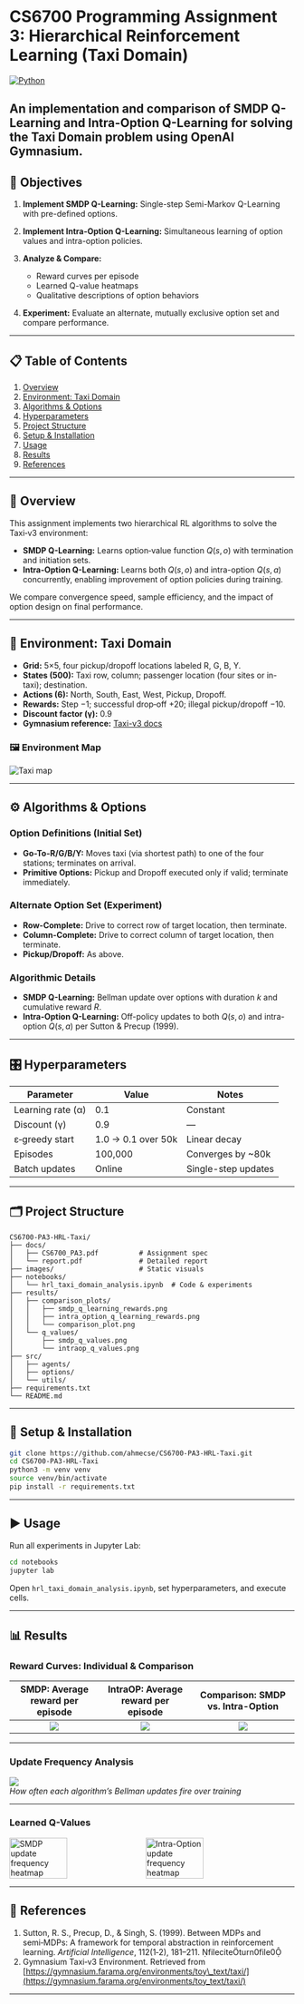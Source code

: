 # CS6700 Programming Assignment 3: Hierarchical Reinforcement Learning (Taxi Domain)

[![Python](https://img.shields.io/badge/python-3.x-blue.svg)](requirements.txt)

An implementation and comparison of **SMDP Q-Learning** and **Intra-Option Q-Learning** for solving the **Taxi Domain** problem using **OpenAI Gymnasium**.
---

## 🧪 Objectives

1. **Implement SMDP Q-Learning:** Single-step Semi-Markov Q-Learning with pre-defined options.
2. **Implement Intra-Option Q-Learning:** Simultaneous learning of option values and intra-option policies.
3. **Analyze & Compare:**

   * Reward curves per episode
   * Learned Q-value heatmaps
   * Qualitative descriptions of option behaviors
4. **Experiment:** Evaluate an alternate, mutually exclusive option set and compare performance.

---

## 📋 Table of Contents

1. [Overview](#📝-overview)
2. [Environment: Taxi Domain](#🚕-environment-taxi-domain)
3. [Algorithms & Options](#⚙️-algorithms--options)
4. [Hyperparameters](#🎛️-hyperparameters)
5. [Project Structure](#🗂️-project-structure)
6. [Setup & Installation](#🚀-setup--installation)
7. [Usage](#▶️-usage)
8. [Results](#📊-results)
9. [References](#🔖-references)


---

## 📝 Overview

This assignment implements two hierarchical RL algorithms to solve the Taxi‑v3 environment:

* **SMDP Q-Learning:** Learns option‑value function $Q(s, o)$ with termination and initiation sets.
* **Intra-Option Q-Learning:** Learns both $Q(s, o)$ and intra-option $Q(s, a)$ concurrently, enabling improvement of option policies during training.

We compare convergence speed, sample efficiency, and the impact of option design on final performance.

---

## 🚕 Environment: Taxi Domain

* **Grid:** 5×5, four pickup/dropoff locations labeled R, G, B, Y.
* **States (500):** Taxi row, column; passenger location (four sites or in-taxi); destination.
* **Actions (6):** North, South, East, West, Pickup, Dropoff.
* **Rewards:** Step −1; successful drop‑off +20; illegal pickup/dropoff −10.
* **Discount factor (γ):** 0.9
* **Gymnasium reference:** [Taxi-v3 docs](https://gymnasium.farama.org/environments/toy_text/taxi/)

### 🖼️ Environment Map

![Taxi map](https://github.com/ahmecse/RL-Assignments-3-IITM-CS6700/raw/main/images/Visualizing%20Taxi-v3%20environment%20with%20positions%20annotated.png)

---

## ⚙️ Algorithms & Options

### Option Definitions (Initial Set)

* **Go-To-R/G/B/Y:** Moves taxi (via shortest path) to one of the four stations; terminates on arrival.
* **Primitive Options:** Pickup and Dropoff executed only if valid; terminate immediately.

### Alternate Option Set (Experiment)

* **Row-Complete:** Drive to correct row of target location, then terminate.
* **Column-Complete:** Drive to correct column of target location, then terminate.
* **Pickup/Dropoff:** As above.

### Algorithmic Details

* **SMDP Q-Learning:** Bellman update over options with duration $k$ and cumulative reward $R$.
* **Intra-Option Q-Learning:** Off-policy updates to both $Q(s,o)$ and intra-option $Q(s,a)$ per Sutton & Precup (1999).

---

## 🎛️ Hyperparameters

| Parameter         | Value              | Notes               |
| ----------------- | ------------------ | ------------------- |
| Learning rate (α) | 0.1                | Constant            |
| Discount (γ)      | 0.9                | —                   |
| ε‑greedy start    | 1.0 → 0.1 over 50k | Linear decay        |
| Episodes          | 100,000            | Converges by \~80k  |
| Batch updates     | Online             | Single-step updates |

---

## 🗂️ Project Structure

```
CS6700-PA3-HRL-Taxi/
├── docs/
│   ├── CS6700_PA3.pdf          # Assignment spec
│   └── report.pdf              # Detailed report
├── images/                     # Static visuals
├── notebooks/
│   └── hrl_taxi_domain_analysis.ipynb  # Code & experiments
├── results/
│   ├── comparison_plots/
│   │   ├── smdp_q_learning_rewards.png
│   │   ├── intra_option_q_learning_rewards.png
│   │   └── comparison_plot.png
│   └── q_values/
│       ├── smdp_q_values.png
│       └── intraop_q_values.png
├── src/
│   ├── agents/
│   ├── options/
│   └── utils/
├── requirements.txt
└── README.md
```

---

## 🚀 Setup & Installation

```bash
git clone https://github.com/ahmecse/CS6700-PA3-HRL-Taxi.git
cd CS6700-PA3-HRL-Taxi
python3 -m venv venv
source venv/bin/activate
pip install -r requirements.txt
```

---

## ▶️ Usage

Run all experiments in Jupyter Lab:

```bash
cd notebooks
jupyter lab
```

Open `hrl_taxi_domain_analysis.ipynb`, set hyperparameters, and execute cells.

---

## 📊 Results

### Reward Curves: Individual & Comparison


| SMDP: Average reward per episode | IntraOP: Average reward per episode | Comparison: SMDP vs. Intra-Option |
|:--------------------------------:|:----------------------------------:|:---------------------------------:|
| ![](https://github.com/ahmecse/RL-Assignments-3-IITM-CS6700/raw/main/results/smdp/rewards.jpg) | ![](https://github.com/ahmecse/RL-Assignments-3-IITM-CS6700/raw/main/results/intraop/rewards.jpg) | ![](https://github.com/ahmecse/RL-Assignments-3-IITM-CS6700/raw/main/results/comparison_plots/comparison_plot.png) |



---

### Update Frequency Analysis
![](results/comparison_plots/Update%20Frequency_SMDP%20and%20Intra-Option%20Q-Learning.PNG)  
*How often each algorithm’s Bellman updates fire over training*

---

### Learned Q-Values
<div style="display: flex; gap: 1em;">
  <img src="https://github.com/ahmecse/RL-Assignments-3-IITM-CS6700/raw/main/results/smdp/a500_e100_g90_updates.jpg" alt="SMDP update frequency heatmap" style="width:45%;" />
  <img src="https://github.com/ahmecse/RL-Assignments-3-IITM-CS6700/raw/main/results/intraop/a500_e1_g90_updates.jpg" alt="Intra-Option update frequency heatmap" style="width:45%;" />
</div>

---

## 🔖 References

1. Sutton, R. S., Precup, D., & Singh, S. (1999). Between MDPs and semi‑MDPs: A framework for temporal abstraction in reinforcement learning. *Artificial Intelligence*, 112(1‑2), 181–211. fileciteturn0file0
2. Gymnasium Taxi‑v3 Environment. Retrieved from [https://gymnasium.farama.org/environments/toy\_text/taxi/](https://gymnasium.farama.org/environments/toy_text/taxi/)

---

